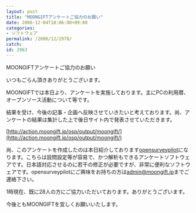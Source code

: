 ```yaml
---
layout: post
title: "MOONGIFTアンケートご協力のお願い"
date: 2006-12-04T10:06:00+09:00
categories:
- ソフトウェア
permalink: /2006/12/2978/
catch: 
id: 2963
---
```

MOONGIFTアンケートご協力のお願い  
<!--more-->  
いつもごらん頂きありがとうございます。  
  
MOONGIFTでは本日より、アンケートを実施しております。主にPCの利用暦、オープンソース活動について等です。  
  
結果を受け、今後の記事・企画へ反映させていきたいと考えております。尚、アンケートの結果は集計した上で後日サイト内で発表させていただきます。  
  
[http://action.moongift.jp/osp/output/moongift/](http://action.moongift.jp/osp/output/moongift/)  
  
尚、このアンケートを作成したのは本日紹介しております[opensurveypilot](http://oss.moongift.jp/intro/i-2955.html)になります。こちらは設問設定等が容易で、かつ解析もできるアンケートソフトウェアです。日本語対応させるのに若干の修正が必要ですが、非常に便利なソフトウェアです。opensurveypilotにご興味をお持ちの方は[admin@moongift.jp](mailto:admin@moongift.jp)までご連絡下さい。  
  
1時現在、既に28人の方にご協力いただいております。ありがとうございます。  
  
今後ともMOONGIFTを宜しくお願いいたします。

